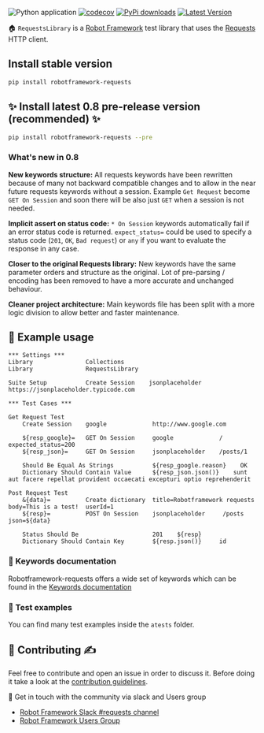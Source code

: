![Python application](https://github.com/MarketSquare/robotframework-requests/workflows/Python%20application/badge.svg?branch=master)
[![codecov](https://codecov.io/gh/MarketSquare/robotframework-requests/branch/master/graph/badge.svg)](https://codecov.io/gh/MarketSquare/robotframework-requests)
[![PyPi downloads](https://img.shields.io/pypi/dm/robotframework-requests.svg)](https://pypi.python.org/pypi/robotframework-requests)
[![Latest Version](https://img.shields.io/pypi/v/robotframework-requests.svg)](https://pypi.python.org/pypi/robotframework-requests)

🏠 ``RequestsLibrary`` is a [Robot Framework](https://robotframework.org/) test library that uses the [Requests](https://github.com/kennethreitz/requests) HTTP client.


## Install stable version
```sh
pip install robotframework-requests
```

## ✨ Install latest 0.8 pre-release version (recommended) ✨
```sh
pip install robotframework-requests --pre
```

### What's new in 0.8

**New keywords structure:**
All requests keywords have been rewritten because of many not backward compatible changes
and to allow in the near future requests keywords without a session.
Example `Get Request` become `GET On Session` and soon there will be also just `GET` 
when a session is not needed.

**Implicit assert on status code:**
`* On Session` keywords automatically fail if an error status code is returned.
`expect_status=` could be used to specify a status code (`201`, `OK`, `Bad request`) or `any` if you want to evaluate the response in any case. 

**Closer to the original Requests library:**
New keywords have the same parameter orders and structure as the original.
Lot of pre-parsing / encoding has been removed to have a more accurate and unchanged behaviour.

**Cleaner project architecture:**
Main keywords file has been split with a more logic division to allow better and faster maintenance.

## 🤖 Example usage
```robotframework
*** Settings ***
Library               Collections
Library               RequestsLibrary

Suite Setup           Create Session    jsonplaceholder    https://jsonplaceholder.typicode.com

*** Test Cases ***

Get Request Test
    Create Session    google             http://www.google.com

    ${resp_google}=   GET On Session     google             /           expected_status=200
    ${resp_json}=     GET On Session     jsonplaceholder    /posts/1

    Should Be Equal As Strings           ${resp_google.reason}    OK
    Dictionary Should Contain Value      ${resp_json.json()}    sunt aut facere repellat provident occaecati excepturi optio reprehenderit

Post Request Test
    &{data}=          Create dictionary  title=Robotframework requests  body=This is a test!  userId=1
    ${resp}=          POST On Session    jsonplaceholder     /posts    json=${data}
    
    Status Should Be                     201    ${resp}
    Dictionary Should Contain Key        ${resp.json()}     id
```

### 📖 Keywords documentation
Robotframework-requests offers a wide set of keywords which can be found in the [Keywords documentation](http://marketsquare.github.io/robotframework-requests/doc/RequestsLibrary.html)

### 🔬 Test examples
You can find many test examples inside the `atests` folder.

## 🤝 Contributing ✍️
Feel free to contribute and open an issue in order to discuss it. Before doing it take a look at the [contribution guidelines](CONTRIBUTING.md).

📢 Get in touch with the community via slack and Users group
- [Robot Framework Slack #requests channel](https://robotframework-slack-invite.herokuapp.com/)
- [Robot Framework Users Group](https://groups.google.com/forum/#!forum/robotframework-users)

